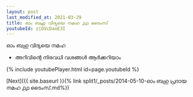 ```yaml
---
layout: post
last_modified_at: 2021-03-29
title: ഓം ബഹു വിദ്യയെ നമഹ ൧൧ ടൈംസ്
youtubeId: ziOVcDaoE3I
---
```

 
 
 ഓം ബഹു വിദ്യയെ നമഹ 
 
 -  അറിവിന്റെ നിരവധി വശങ്ങൾ ആർക്കറിയാം 
 
  
 
  
 
 
 
 
 
 


{% include youtubePlayer.html id=page.youtubeId %}
 
[Next]({{ site.baseurl }}{% link  split1/_posts/2014-05-10-ഓം ബഹു പ്രദായ നമഹ ൧൧ ടൈംസ്.md%})
 
